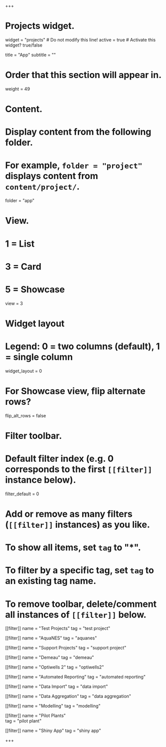 +++
# Projects widget.
widget = "projects"  # Do not modify this line!
active = true  # Activate this widget? true/false

title = "App"
subtitle = ""

# Order that this section will appear in.
weight = 49

# Content.
# Display content from the following folder.
# For example, `folder = "project"` displays content from `content/project/`.
folder = "app"

# View.
#   1 = List
#   3 = Card
#   5 = Showcase
view = 3

# Widget layout
# Legend: 0 = two columns (default), 1 = single column
widget_layout = 0

# For Showcase view, flip alternate rows?
flip_alt_rows = false

# Filter toolbar.

# Default filter index (e.g. 0 corresponds to the first `[[filter]]` instance below).
filter_default = 0

# Add or remove as many filters (`[[filter]]` instances) as you like.
# To show all items, set `tag` to "*".
# To filter by a specific tag, set `tag` to an existing tag name.
# To remove toolbar, delete/comment all instances of `[[filter]]` below.

[[filter]]
  name = "Test Projects"
  tag = "test project"
  
[[filter]]
  name = "AquaNES"
  tag = "aquanes"

[[filter]]
  name = "Support Projects"
  tag = "support project"

[[filter]]
  name = "Demeau"
  tag = "demeau"
  
[[filter]]
  name = "Optiwells 2"
  tag = "optiwells2"

[[filter]]
  name = "Automated Reporting"
  tag = "automated reporting"

[[filter]]
  name = "Data Import"
  tag = "data import"

[[filter]]
  name = "Data Aggregation"
  tag = "data aggregation"
  
[[filter]]
  name = "Modelling"
  tag = "modelling"
  
[[filter]]
  name = "Pilot Plants"  
  tag = "pilot plant"

[[filter]]
  name = "Shiny App"
  tag = "shiny app"
  
+++

